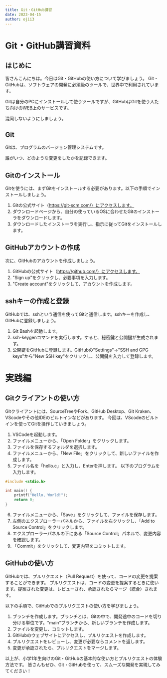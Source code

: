 ```yaml
---
title: Git・GitHub講習
date: 2023-04-15
author: ojii3
---
```


# Git・GitHub講習資料

## はじめに

皆さんこんにちは。今日はGit・GitHubの使い方について学びましょう。
Git・GitHubは、ソフトウェアの開発に必須級のツールで、世界中で利用されています。

Gitは自分のPCにインストールして使うツールですが、GitHubはGitを使う人たち向けのWEB上のサービスです。

混同しないようにしましょう。

## Git

Gitは、プログラムのバージョン管理システムです。

誰がいつ、どのような変更をしたかを記録できます。

## Gitのインストール

Gitを使うには、まずGitをインストールする必要があります。以下の手順でインストールしましょう。

1. Gitの公式サイト（https://git-scm.com/）にアクセスします。
2. ダウンロードページから、自分の使っているOSに合わせたGitのインストーラをダウンロードします。
3. ダウンロードしたインストーラを実行し、指示に従ってGitをインストールします。

## GitHubアカウントの作成

次に、GitHubのアカウントを作成しましょう。

1. GitHubの公式サイト（https://github.com/）にアクセスします。
2. "Sign up"をクリックし、必要事項を入力します。
3. "Create account"をクリックして、アカウントを作成します。

## sshキーの作成と登録

GitHubでは、sshという通信を使ってGitと通信します。sshキーを作成し、GitHubに登録しましょう。

1. Git Bashを起動します。
2. ssh-keygenコマンドを実行します。すると、秘密鍵と公開鍵が生成されます。
3. 公開鍵をGitHubに登録します。GitHubの"Settings"→"SSH and GPG keys"から"New SSH key"をクリックし、公開鍵を入力して登録します。

# 実践編

## Gitクライアントの使い方

Gitクライアントには、SourceTreeやFork、GitHub Desktop、Git Kraken、VScodeやその他IDEのビルトインなどがあります。
今回は、VScodeのビルトインを使ってGitを操作していきましょう。

1. VSCodeを起動します。
2. ファイルメニューから、「Open Folder」をクリックします。
3. ファイルを保存するフォルダを選択します。
4. ファイルメニューから、「New File」をクリックして、新しいファイルを作成します。
5. ファイル名を「hello.c」と入力し、Enterを押します。
以下のプログラムを入力します。

```c :hello.c
#include <stdio.h>

int main() {
    printf("Hello, World!");
    return 0;
}
```

6. ファイルメニューから、「Save」をクリックして、ファイルを保存します。
7. 左側のエクスプローラーパネルから、ファイルを右クリックし、「Add to Source Control」をクリックします。
8. エクスプローラーパネルの下にある「Source Control」パネルで、変更内容を確認します。
4. 「Commit」をクリックして、変更内容をコミットします。

## GitHubの使い方

GitHubでは、プルリクエスト（Pull Request）を使って、コードの変更を提案することができます。
プルリクエストは、コードの変更を提案するときに使います。提案された変更は、レビューされ、承認されたらマージ（統合）されます。

以下の手順で、GitHubでのプルリクエストの使い方を学びましょう。

1. ブランチを作成します。ブランチとは、Gitの中で、開発途中のコードを切り分ける単位です。"main"ブランチから、新しいブランチを作成します。
2. ファイルを変更し、コミットします。
3. GitHubのウェブサイトにアクセスし、プルリクエストを作成します。
4. プルリクエストをレビューし、変更が必要ならコメントを返します。
5. 変更が承認されたら、プルリクエストをマージします。

以上が、小学1年生向けのGit・GitHubの基本的な使い方とプルリクエストの体験方法です。
皆さんもぜひ、Git・GitHubを使って、スムーズな開発を実現してみてください！

